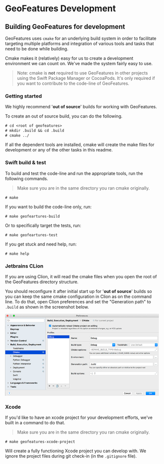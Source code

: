 # GeoFeatures Development

## Building GeoFeatures for development

GeoFeatures uses `cmake` for an underlying build system in order to facilitate targeting multiple platforms and integration of various tools and tasks that need to be done while building.

Cmake makes it (relatively) easy for us to create a development environment we can count on.  We've made the system fairly easy to use.

> Note: cmake is **not** required to use GeoFeatures in other projects using the Swift Package Manager or CocoaPods.  It's only required if you want to contribute to the code-line of GeoFeatures.

### Getting started

We highly recommend '**out of source**' builds for working with GeoFeatures.

To create an out of source build, you can do the following.

```
# cd <root of geofeatures>
# mkdir .build && cd .build
# cmake ../
```
If all the dependent tools are installed, cmake will create the make files for development or any of the other tasks in this readme.

### Swift build & test

To build and test the code-line and run the appropriate tools, run the following commands.

> Make sure you are in the same directory you ran cmake originally.
```
# make
```
If you want to build the code-line only, run:
```
# make geofeartures-build
```
Or to specifically target the tests, run:
```
# make geofeartures-test
```

If you get stuck and need help, run:
```
# make help
```

### Jetbrains CLion

If you are using Clion, it will read the cmake files when you open the root of the GeoFeatures directory structure.

You should  reconfigure it after initial start up for '**out of source**' builds so you can keep the same cmake configuration in Clion as on the command line. To do that, open Clion preferences and set the "Generation path" to `.build` as shown in the screenshot below.

![CLion Preferences](JetBrains-Clion-CMake-Preferences.png)


### Xcode

If you'd like to have an xcode project for your development efforts, we've built in a command to do that.

> Make sure you are in the same directory you ran cmake originally.
```
# make geofeatures-xcode-project
```

Will create a fully functioning Xcode project you can develop with.  We ignore the project files during git check-in (in the `.gitignore` file).

